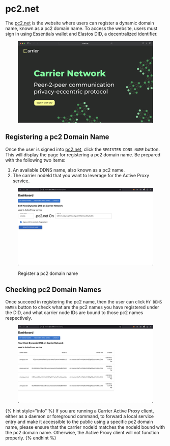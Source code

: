 # pc2.net&#x20;

The [pc2.net](http://pc2.net/) is the website where users can register a dynamic domain name, known as a pc2 domain name. To access the website, users must sign in using Essentials wallet and Elastos DID, a decentralized identifier.

<figure><img src="../.gitbook/assets/image.png" alt=""><figcaption></figcaption></figure>

## Registering a pc2 Domain Name

Once the user is signed into [pc2.net](https://pc2.net/), click the `REGISTER DDNS NAME` button. This will display the page for registering a pc2 domain name. Be prepared with the following two items:

1. An available DDNS name, also known as a pc2 name.
2. The carrier nodeId that you want to leverage for the Active Proxy service.

<figure><img src="../.gitbook/assets/image (1).png" alt=""><figcaption><p>Register a pc2 domain name</p></figcaption></figure>

## Checking pc2 Domain Names

Once succeed in registering the pc2 name, then the user can click `MY DDNS NAMES` button to check what are the pc2 names you have registered under the DID, and what carrier node IDs are bound to those pc2 names respectively.

<figure><img src="../.gitbook/assets/image (2).png" alt=""><figcaption></figcaption></figure>

{% hint style="info" %}
If you are running a Carrier Active Proxy client, either as a daemon or foreground command, to forward a local service entry and make it accessible to the public using a specific pc2 domain name, please ensure that the carrier nodeId matches the nodeId bound with the pc2 domain name. Otherwise, the Active Proxy client will not function properly.
{% endhint %}
